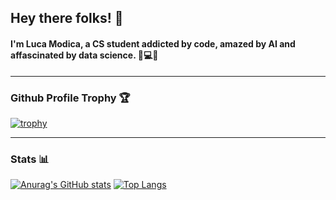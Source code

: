 ## Hey there folks! 👋
#### I'm Luca Modica, a CS student addicted by code, amazed by AI and affascinated by data science. 💭💻🌐

<hr/>

### Github Profile Trophy 🏆
[![trophy](https://github-profile-trophy.vercel.app/?username=lucamodica&column=-1&theme=onedark&no-frame=true)](https://github.com/lucamodica/github-profile-trophy)

<hr/>

### Stats 📊
[![Anurag's GitHub stats](https://github-readme-stats.vercel.app/api?username=lucamodica&show_icons=true&include_all_commits=true&count_private=true&theme=onedark&hide_border=true)](https://github.com/lucamodica/github-readme-stats) [![Top Langs](https://github-readme-stats.vercel.app/api/top-langs/?username=lucamodica&theme=onedark&show_icons=true&hide_border=true)](https://github.com/lucamodica/github-readme-stats)



